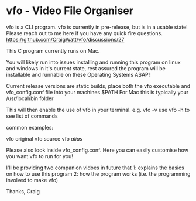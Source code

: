# vfo - Video File Organiser

vfo is a CLI program.  vfo is currently in pre-release, but is in a usable state!  Please reach out to me here if you have any quick fire questions. https://github.com/CraigWatt/vfo/discussions/27

This C program currently runs on Mac.

You will likely run into issues installing and running this program on linux and windows in it's current state, rest assured the program will be installable and runnable on these Operating Systems ASAP!

Current release versions are static builds, place both the vfo executable and vfo_config.conf file into your machines $PATH
For Mac this is typically your /usr/local/bin folder

This will then enable the use of vfo in your terminal. e.g. vfo -v
use vfo -h to see list of commands

common examples:

vfo original
vfo source
vfo *alias*

Please also look inside vfo_config.conf.  Here you can easily customise how you want vfo to run for you!

I'll be providing two companion vidoes in future that 1: explains the basics on how to use this program 2: how the program works (i.e. the programming involved to make vfo)

Thanks,
Craig
